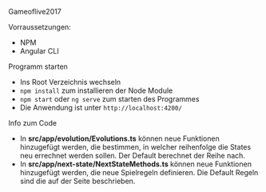Gameoflive2017

Vorraussetzungen:
  - NPM 
  - Angular CLI

Programm starten
  - Ins Root Verzeichnis wechseln
  - `npm install` zum installieren der Node Module
  - `npm start` oder `ng serve` zum starten des Programmes
  - Die Anwendung ist unter `http://localhost:4200/`
  
Info zum Code
  - In **src/app/evolution/Evolutions.ts** können neue Funktionen hinzugefügt werden,
  die bestimmen, in welcher reihenfolge die States neu errechnet werden sollen. Der Default
  berechnet der Reihe nach.
  - In **src/app/next-state/NextStateMethods.ts** können neue Funktionen hinzugefügt werden,
  die neue Spielregeln definieren. Die Default Regeln sind die auf der Seite beschrieben.
